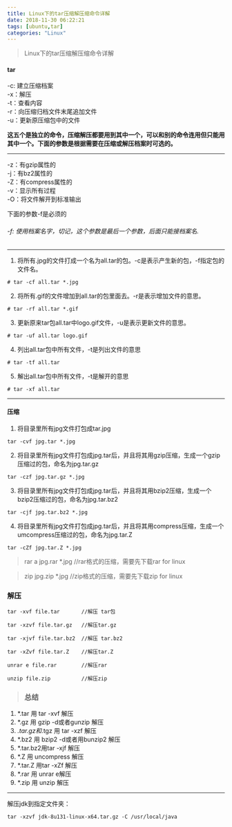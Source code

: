 ```yaml
---
title: Linux下的tar压缩解压缩命令详解
date: 2018-11-30 06:22:21
tags: [ubuntu,tar]
categories: "Linux"
---
```


> Linux下的tar压缩解压缩命令详解

<!-- more -->
#### tar    
-c: 建立压缩档案    
-x：解压    
-t：查看内容    
-r：向压缩归档文件末尾追加文件    
-u：更新原压缩包中的文件  

**这五个是独立的命令，压缩解压都要用到其中一个，可以和别的命令连用但只能用其中一个。下面的参数是根据需要在压缩或解压档案时可选的。**

---
-z：有gzip属性的     
-j：有bz2属性的     
-Z：有compress属性的     
-v：显示所有过程     
-O：将文件解开到标准输出     

下面的参数-f是必须的   

###### -f: 使用档案名字，切记，这个参数是最后一个参数，后面只能接档案名.

---   

1. 将所有.jpg的文件打成一个名为all.tar的包。-c是表示产生新的包，-f指定包的文件名。
```
# tar -cf all.tar *.jpg
```
2. 将所有.gif的文件增加到all.tar的包里面去。-r是表示增加文件的意思。
```
# tar -rf all.tar *.gif
```
3. 更新原来tar包all.tar中logo.gif文件，-u是表示更新文件的意思。
```
# tar -uf all.tar logo.gif
```
4. 列出all.tar包中所有文件，-t是列出文件的意思
```
# tar -tf all.tar
```
5. 解出all.tar包中所有文件，-t是解开的意思
```
# tar -xf all.tar
```
--- 
#### 压缩
1. 将目录里所有jpg文件打包成tar.jpg 
```
tar -cvf jpg.tar *.jpg
```
2. 将目录里所有jpg文件打包成jpg.tar后，并且将其用gzip压缩，生成一个gzip压缩过的包，命名为jpg.tar.gz

```
tar -czf jpg.tar.gz *.jpg
```
3. 将目录里所有jpg文件打包成jpg.tar后，并且将其用bzip2压缩，生成一个bzip2压缩过的包，命名为jpg.tar.bz2


```
tar -cjf jpg.tar.bz2 *.jpg
```
4. 将目录里所有jpg文件打包成jpg.tar后，并且将其用compress压缩，生成一个umcompress压缩过的包，命名为jpg.tar.Z
```
tar -cZf jpg.tar.Z *.jpg
```

>  rar a jpg.rar *.jpg //rar格式的压缩，需要先下载rar for linux

>  zip jpg.zip *.jpg //zip格式的压缩，需要先下载zip for linux

### 解压   
```
tar -xvf file.tar       //解压 tar包

tar -xzvf file.tar.gz   //解压tar.gz

tar -xjvf file.tar.bz2  //解压 tar.bz2

tar -xZvf file.tar.Z    //解压tar.Z

unrar e file.rar        //解压rar

unzip file.zip          //解压zip
```


>### 总结

1. *.tar 用 tar -xvf 解压    
2. *.gz 用 gzip -d或者gunzip 解压
3. *.tar.gz和*.tgz 用 tar -xzf 解压
4. *.bz2 用 bzip2 -d或者用bunzip2 解压
5. *.tar.bz2用tar -xjf 解压
6. *.Z 用 uncompress 解压
7. *.tar.Z 用tar -xZf 解压
8. *.rar 用 unrar e解压
9. *.zip 用 unzip 解压

---
解压jdk到指定文件夹：
```
tar -xzvf jdk-8u131-linux-x64.tar.gz -C /usr/local/java
```

